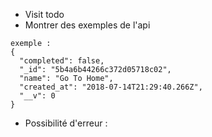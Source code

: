 - Visit todo
- Montrer des exemples de l'api
```
exemple : 
{
  "completed": false,
  "_id": "5b4a6b44266c372d05718c02",
  "name": "Go To Home",
  "created_at": "2018-07-14T21:29:40.266Z",
  "__v": 0
}
```

- Possibilité d'erreur :

